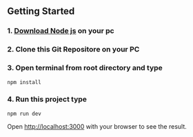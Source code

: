 

## Getting Started

###  1. [Download Node js](https://nodejs.org/en/download)  on your pc
###  2. Clone this Git Repositore on your PC
###  3. Open terminal from root directory and type
	
    npm install

###  4. Run this project type

    npm run dev


Open [http://localhost:3000](http://localhost:3000) with your browser to see the result.
